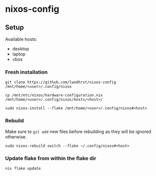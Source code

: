 # nixos-config


## Setup

Available hosts:
- desktop
- laptop
- vbox


### Fresh installation

```
git clone https://github.com/lwndhrst/nixos-config /mnt/home/<user>/.config/nixos
```

```
cp /mnt/etc/nixos/hardware-configuration.nix /mnt/home/<user>/.config/nixos/hosts/<host>/
```

```
sudo nixos-install --flake /mnt/home/<user>/.config/nixos#<host>
```


### Rebuild

Make sure to <code>git add</code> new files before rebuilding as they will be ignored otherwise.

```
sudo nixos-rebuild switch --flake ~/.config/nixos#<host>
```


### Update flake from within the flake dir

```
nix flake update
```
